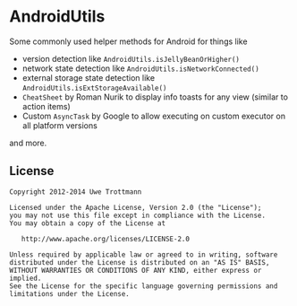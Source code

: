 
AndroidUtils
============

Some commonly used helper methods for Android for things like

* version detection like ```AndroidUtils.isJellyBeanOrHigher()```
* network state detection like ```AndroidUtils.isNetworkConnected()```
* external storage state detection like ```AndroidUtils.isExtStorageAvailable()```
* ```CheatSheet``` by Roman Nurik to display info toasts for any view (similar to action items)
* Custom ```AsyncTask``` by Google to allow executing on custom executor on all platform versions

and more.

License
-------

    Copyright 2012-2014 Uwe Trottmann

    Licensed under the Apache License, Version 2.0 (the "License");
    you may not use this file except in compliance with the License.
    You may obtain a copy of the License at

       http://www.apache.org/licenses/LICENSE-2.0

    Unless required by applicable law or agreed to in writing, software
    distributed under the License is distributed on an "AS IS" BASIS,
    WITHOUT WARRANTIES OR CONDITIONS OF ANY KIND, either express or implied.
    See the License for the specific language governing permissions and
    limitations under the License.